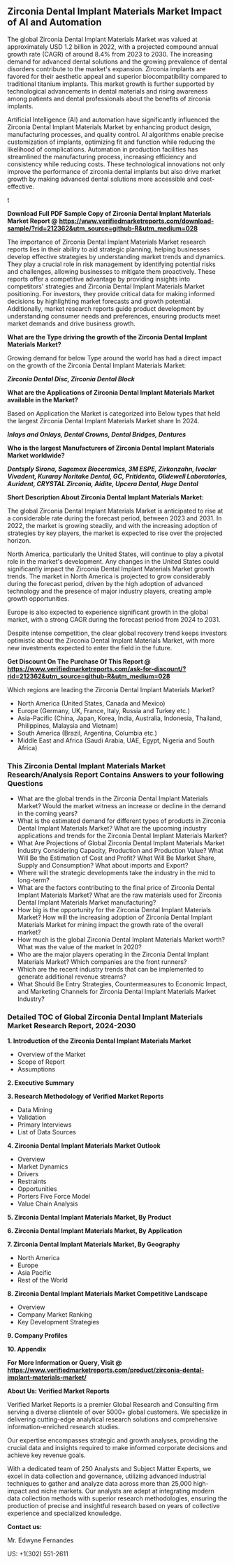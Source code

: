 <h2>Zirconia Dental Implant Materials Market Impact of AI and Automation</h2><p>The global Zirconia Dental Implant Materials Market was valued at approximately USD 1.2 billion in 2022, with a projected compound annual growth rate (CAGR) of around 8.4% from 2023 to 2030. The increasing demand for advanced dental solutions and the growing prevalence of dental disorders contribute to the market's expansion. Zirconia implants are favored for their aesthetic appeal and superior biocompatibility compared to traditional titanium implants. This market growth is further supported by technological advancements in dental materials and rising awareness among patients and dental professionals about the benefits of zirconia implants.</p><p>Artificial Intelligence (AI) and automation have significantly influenced the Zirconia Dental Implant Materials Market by enhancing product design, manufacturing processes, and quality control. AI algorithms enable precise customization of implants, optimizing fit and function while reducing the likelihood of complications. Automation in production facilities has streamlined the manufacturing process, increasing efficiency and consistency while reducing costs. These technological innovations not only improve the performance of zirconia dental implants but also drive market growth by making advanced dental solutions more accessible and cost-effective.</p>t</p><p id="" class=""><strong>Download Full PDF Sample Copy of Zirconia Dental Implant Materials Market Report @ <a href="https://www.verifiedmarketreports.com/download-sample/?rid=212362&utm_source=github-R&utm_medium=028" target="_blank">https://www.verifiedmarketreports.com/download-sample/?rid=212362&utm_source=github-R&utm_medium=028</a></strong></p><p>The importance of&nbsp;Zirconia Dental Implant Materials Market research reports lies in their ability to aid strategic planning, helping businesses develop effective strategies by understanding market trends and dynamics. They play a crucial role in risk management by identifying potential risks and challenges, allowing businesses to mitigate them proactively. These reports offer a competitive advantage by providing insights into competitors' strategies and Zirconia Dental Implant Materials Market positioning. For investors, they provide critical data for making informed decisions by highlighting market forecasts and growth potential. Additionally, market research reports guide product development by understanding consumer needs and preferences, ensuring products meet market demands and drive business growth.</p><p><strong>What are the&nbsp;Type driving the growth of the Zirconia Dental Implant Materials Market?</strong></p><p id="" class="">Growing demand for below Type around the world has had a direct impact on the growth of the Zirconia Dental Implant Materials Market:</p><em><strong>Zirconia Dental Disc, Zirconia Dental Block</strong></em></p><strong>What are the&nbsp;Applications&nbsp;of Zirconia Dental Implant Materials Market available in the Market?</strong></p><p id="" class="">Based on Application the Market is categorized into Below types that held the largest Zirconia Dental Implant Materials Market share In 2024.</p><em><strong>Inlays and Onlays, Dental Crowns, Dental Bridges, Dentures</strong></em></p><strong>Who is the largest Manufacturers of Zirconia Dental Implant Materials Market worldwide?</strong></p><p><em><strong>Dentsply Sirona, Sagemax Bioceramics, 3M ESPE, Zirkonzahn, Ivoclar Vivadent, Kuraray Noritake Dental, GC, Pritidenta, Glidewell Laboratories, Aurident, CRYSTAL Zirconia, Aidite, Upcera Dental, Huge Dental</strong></em></p><p id="" class=""><strong>Short Description About Zirconia Dental Implant Materials Market:</strong></p><p>The global Zirconia Dental Implant Materials Market is anticipated to rise at a considerable rate during the forecast period, between 2023 and 2031. In 2022, the market is growing steadily, and with the increasing adoption of strategies by key players, the market is expected to rise over the projected horizon.</p><p>North America, particularly the United States, will continue to play a pivotal role in the market's development. Any changes in the United States could significantly impact the Zirconia Dental Implant Materials Market growth trends. The market in North America is projected to grow considerably during the forecast period, driven by the high adoption of advanced technology and the presence of major industry players, creating ample growth opportunities.</p><p>Europe is also expected to experience significant growth in the global market, with a strong CAGR during the forecast period from 2024 to 2031.</p><p>Despite intense competition, the clear global recovery trend keeps investors optimistic about the Zirconia Dental Implant Materials Market, with more new investments expected to enter the field in the future.</p><p id="" class=""><strong>Get Discount On The Purchase Of This Report @ <a href="https://www.verifiedmarketreports.com/ask-for-discount/?rid=212362&utm_source=github-R&utm_medium=028" target="_blank">https://www.verifiedmarketreports.com/ask-for-discount/?rid=212362&utm_source=github-R&utm_medium=028</a></strong></p>Which regions are leading the Zirconia Dental Implant Materials Market?</p><ul><li>North America (United States, Canada and Mexico)</li><li>Europe (Germany, UK, France, Italy, Russia and Turkey etc.)</li><li>Asia-Pacific (China, Japan, Korea, India, Australia, Indonesia, Thailand, Philippines, Malaysia and Vietnam)</li><li>South America (Brazil, Argentina, Columbia etc.)</li><li>Middle East and Africa (Saudi Arabia, UAE, Egypt, Nigeria and South Africa)</li></ul><h3 id="" class="">This Zirconia Dental Implant Materials Market Research/Analysis Report Contains Answers to your following Questions</h3><ul><li>What are the global trends in the Zirconia Dental Implant Materials Market? Would the market witness an increase or decline in the demand in the coming years?</li><li>What is the estimated demand for different types of products in Zirconia Dental Implant Materials Market? What are the upcoming industry applications and trends for the Zirconia Dental Implant Materials Market?</li><li>What Are Projections of Global Zirconia Dental Implant Materials Market Industry Considering Capacity, Production and Production Value? What Will Be the Estimation of Cost and Profit? What Will Be Market Share, Supply and Consumption? What about imports and Export?</li><li>Where will the strategic developments take the industry in the mid to long-term?</li><li>What are the factors contributing to the final price of Zirconia Dental Implant Materials Market? What are the raw materials used for Zirconia Dental Implant Materials Market manufacturing?</li><li>How big is the opportunity for the Zirconia Dental Implant Materials Market? How will the increasing adoption of Zirconia Dental Implant Materials Market for mining impact the growth rate of the overall market?</li><li>How much is the global Zirconia Dental Implant Materials Market worth? What was the value of the market In 2020?</li><li>Who are the major players operating in the Zirconia Dental Implant Materials Market? Which companies are the front runners?</li><li>Which are the recent industry trends that can be implemented to generate additional revenue streams?</li><li>What Should Be Entry Strategies, Countermeasures to Economic Impact, and Marketing Channels for Zirconia Dental Implant Materials Market Industry?</li></ul><h3 id="" class="">Detailed TOC of Global Zirconia Dental Implant Materials Market Research Report, 2024-2030</h3><p id="" class=""><strong>1. Introduction of the Zirconia Dental Implant Materials Market</strong></p><ul><li>Overview of the Market</li><li>Scope of Report</li><li>Assumptions</li></ul><p id="" class=""><strong>2. Executive Summary</strong></p><p id="" class=""><strong>3. Research Methodology of Verified Market Reports</strong></p><ul><li>Data Mining</li><li>Validation</li><li>Primary Interviews</li><li>List of Data Sources</li></ul><p id="" class=""><strong>4. Zirconia Dental Implant Materials Market Outlook</strong></p><ul><li>Overview</li><li>Market Dynamics</li><li>Drivers</li><li>Restraints</li><li>Opportunities</li><li>Porters Five Force Model</li><li>Value Chain Analysis</li></ul><p id="" class=""><strong>5. Zirconia Dental Implant Materials Market, By Product</strong></p><p id="" class=""><strong>6. Zirconia Dental Implant Materials Market, By Application</strong></p><p id="" class=""><strong>7. Zirconia Dental Implant Materials Market, By Geography</strong></p><ul><li>North America</li><li>Europe</li><li>Asia Pacific</li><li>Rest of the World</li></ul><p id="" class=""><strong>8. Zirconia Dental Implant Materials Market Competitive Landscape</strong></p><ul><li>Overview</li><li>Company Market Ranking</li><li>Key Development Strategies</li></ul><p id="" class=""><strong>9. Company Profiles</strong></p><p id="" class=""><strong>10. Appendix</strong></p><p id="" class=""><strong>For More Information or Query, Visit @ <a href="https://www.verifiedmarketreports.com/product/zirconia-dental-implant-materials-market/" target="_blank">https://www.verifiedmarketreports.com/product/zirconia-dental-implant-materials-market/</a></strong></p><p id="" class=""><strong>About Us: Verified Market Reports</strong></p><p id="" class="">Verified Market Reports is a premier Global Research and Consulting firm serving a diverse clientele of over 5000+ global customers. We specialize in delivering cutting-edge analytical research solutions and comprehensive information-enriched research studies.</p><p id="" class="">Our expertise encompasses strategic and growth analyses, providing the crucial data and insights required to make informed corporate decisions and achieve key revenue goals.</p><p id="" class="">With a dedicated team of 250 Analysts and Subject Matter Experts, we excel in data collection and governance, utilizing advanced industrial techniques to gather and analyze data across more than 25,000 high-impact and niche markets. Our analysts are adept at integrating modern data collection methods with superior research methodologies, ensuring the production of precise and insightful research based on years of collective experience and specialized knowledge.</p><p id="" class=""><strong>Contact us:</strong></p><p id="" class="">Mr. Edwyne Fernandes</p><p id="" class="">US: +1(302) 551-2611</p>